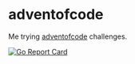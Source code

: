 # adventofcode

Me trying [adventofcode](https://adventofcode.com/2020/about) challenges.

[![Go Report Card](https://goreportcard.com/badge/github.com/PFadel/adventofcode)](https://goreportcard.com/report/github.com/PFadel/adventofcode)
